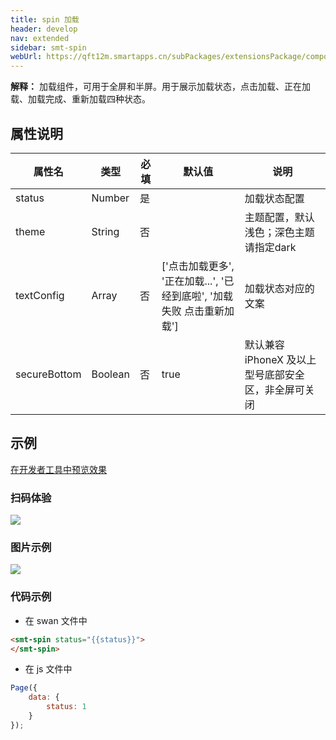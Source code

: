 ```yaml
---
title: spin 加载
header: develop
nav: extended
sidebar: smt-spin
webUrl: https://qft12m.smartapps.cn/subPackages/extensionsPackage/component/pages/smt-spin/smt-spin
---
```


**解释：** 加载组件，可用于全屏和半屏。用于展示加载状态，点击加载、正在加载、加载完成、重新加载四种状态。

##  属性说明 

|属性名 | 类型 | 必填 | 默认值 |说明 |
|---|---|---|---|---|
|status |Number |是||加载状态配置|
|theme |String |否||主题配置，默认浅色；深色主题请指定dark|
|textConfig |Array |否|[&#39;点击加载更多&#39;, &#39;正在加载...&#39;, &#39;已经到底啦&#39;, &#39;加载失败 点击重新加载&#39;]|加载状态对应的文案|
|secureBottom |Boolean |否|true|默认兼容iPhoneX 及以上型号底部安全区，非全屏可关闭|

## 示例

<a href="swanide://fragment/25af44248f8aad73b64e274ead38d6151577191316430" title="在开发者工具中预览效果" target="_self">在开发者工具中预览效果</a>

### 扫码体验

<img src="https://b.bdstatic.com/miniapp/assets/images/doc_demo/smt-spin.png"  class="demo-qrcode-image" />

###  图片示例 

<div class="m-doc-custom-examples">
    <div class="m-doc-custom-examples-correct">
        <img src="https://b.bdstatic.com/miniapp/images/smt-spin.gif">
    </div>  
</div>

###  代码示例

* 在 swan 文件中

```html
<smt-spin status="{{status}}">
</smt-spin>
```


* 在 js 文件中

```javascript
Page({
    data: {
        status: 1
    }
});
```




